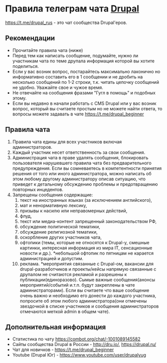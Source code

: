 # Правила телеграм чата [Drupal](https://t.me/drupal_rus)

https://t.me/drupal_rus - это чат сообщества Drupal'еров.

## Рекомендации
* Прочитайте правила чата (ниже)
* Перед тем как написать сообщение, подумайте, нужно ли участникам чата по теме друпала информация которой вы хотите поделиться.
* Если у вас возник вопрос, постарайтесь максимально лаконично но информативно составить его в 1 сообщении и не дробить на несколько сообщений по 1-2 строки, т.к. читать цепочку сообщений не удобно. Уважайте свое и чужое время.
* Не отвечайте на сообщения фразами "Гугл в помощь" и подобных этому. 
* Если вы недавно в начали работать с CMS Drupal или у вас возник вопрос, который вы считаете простым но не можете найти ответа, то вопросы можете задавать в чате https://t.me/drupal_beginner


## Правила чата
1. Правила чата едины для всех участников включая администраторов. 
1. Каждый участник несет ответственность за свои сообщения. 
1. Администрация чата в праве удалять сообщения, блокировать пользователя нарушевшего правила чата без предварительного предупреждения. Если вы сомневаетесь в компетентности принятия решения от того или иного администратора, можно написать об этом любому другому администратору описав ситуацию, что приведет к детальному обсуждению проблемы и предотвращению повторных инцедентов. 
1. Запрещены сообщения содержащие:
   1. текст на иностранных языках (за исключением английского),
   1. мат и ненормативную лексику,
   1. призывы к насилю или неправомерных действий,
   1. флуд,
   1. текст или медиа-контент запрещенный законодательством РФ,
   1. обсуждение политической тематики,
   1. обсуждение религиозной тематики,
   1. оскорбление других участников чата,
   1. офтопики (темы, которые не относятся к Drupal-у, смешные картинки, интересная информация из мира IT, сенсационные новости и др.). *небольшой офтопик по пятницам не карается администрацией и допустим.
   1. реклама. *мероприятия связанные с Drupal-ом, вакансии для drupal-разработчиков и проекты/кейсы напрямую связанные с друпалом не считаются рекламой и разрешены к публикации(единоразово). Сымые важные сообщения(анонсы мероприятий/событий и.т.п. будут закреплены в чате администраторами). Если вы считаете что ваше сообщение очень важно и необходимо его донести до каждого участника, попросите об этом любого администратора(они отмечены звездочкой в списке участников и сообщения администраторов отмечаются меткой admin в общем чате).

 
## Дополнительная информация

* Статистика по чату https://combot.org/chat/-1001089145582
* Сайты сообщества Drupal в России - http://dru.io/, https://drupal.ru/
* Чат для новичков - https://t.me/drupal_beginner 
* Youtube (Drupal Юг) - https://www.youtube.com/user/drupalyug

